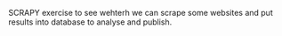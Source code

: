 SCRAPY exercise to see wehterh we can scrape some websites and put results 
into database to analyse and publish.
